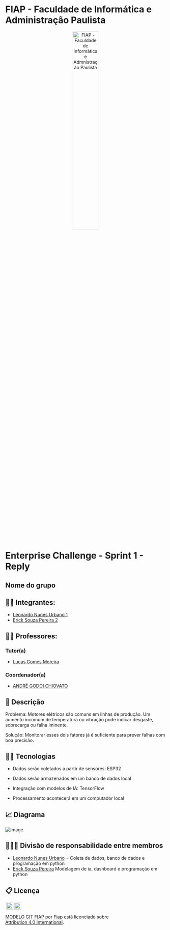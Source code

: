 # FIAP - Faculdade de Informática e Administração Paulista

<p align="center">
<a href= "https://www.fiap.com.br/"><img src="assets/logo-fiap.png" alt="FIAP - Faculdade de Informática e Admnistração Paulista" border="0" width=40% height=40%></a>
</p>

<br>

# Enterprise Challenge - Sprint 1 - Reply 

## Nome do grupo

## 👨‍🎓 Integrantes: 
- <a href="https://www.linkedin.com/company/inova-fusca">Leonardo Nunes Urbano 1</a>
- <a href="https://www.linkedin.com/company/inova-fusca">Erick Souza Pereira 2</a>

## 👩‍🏫 Professores:
### Tutor(a) 
- <a href="https://www.linkedin.com/company/inova-fusca">Lucas Gomes Moreira</a>
### Coordenador(a)
- <a href="https://www.linkedin.com/company/inova-fusca">ANDRÉ GODOI CHIOVATO</a>

## 📜 Descrição

Problema: Motores elétricos são comuns em linhas de produção. Um aumento incomum de temperatura ou vibração pode indicar desgaste, sobrecarga ou falha iminente.

Solução: Monitorar esses dois fatores já é suficiente para prever falhas com boa precisão.

## 🧑‍💻 Tecnologias
-  Dados serão coletados a partir de sensores: ESP32

-  Dados serão armazenados em um banco de dados local

-  Integração com modelos de IA: TensorFlow

-  Processamento acontecerá em um computador local

## 📈 Diagrama

![image](https://github.com/user-attachments/assets/039fc19c-f1d1-469d-8e20-b77a47b1670b)

## 🧑‍🤝‍🧑 Divisão de responsabilidade entre membros

- <a href="https://www.linkedin.com/company/inova-fusca">Leonardo Nunes Urbano</a> = Coleta de dados, banco de dados e programação em python
- <a href="https://www.linkedin.com/company/inova-fusca">Erick Souza Pereira</a> Modelagem de ia, dashboard e programação em python

## 📋 Licença

<img style="height:22px!important;margin-left:3px;vertical-align:text-bottom;" src="https://mirrors.creativecommons.org/presskit/icons/cc.svg?ref=chooser-v1"><img style="height:22px!important;margin-left:3px;vertical-align:text-bottom;" src="https://mirrors.creativecommons.org/presskit/icons/by.svg?ref=chooser-v1"><p xmlns:cc="http://creativecommons.org/ns#" xmlns:dct="http://purl.org/dc/terms/"><a property="dct:title" rel="cc:attributionURL" href="https://github.com/agodoi/template">MODELO GIT FIAP</a> por <a rel="cc:attributionURL dct:creator" property="cc:attributionName" href="https://fiap.com.br">Fiap</a> está licenciado sobre <a href="http://creativecommons.org/licenses/by/4.0/?ref=chooser-v1" target="_blank" rel="license noopener noreferrer" style="display:inline-block;">Attribution 4.0 International</a>.</p>

